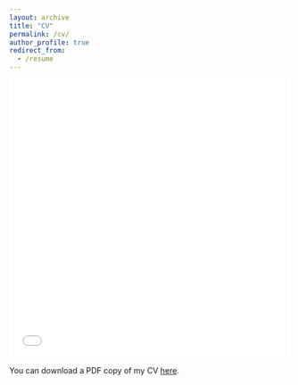 ```yaml
---
layout: archive
title: "CV"
permalink: /cv/
author_profile: true
redirect_from:
  - /resume
---
```


<iframe src="/files/pdf/resume_zanardi.pdf" width="100%" height="500" frameborder="no" border="0" marginwidth="0" marginheight="0"></iframe>

You can download a PDF copy of my CV [here](/files/pdf/resume_zanardi.pdf).
